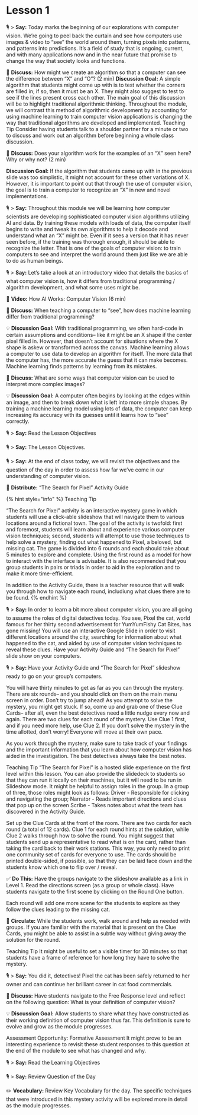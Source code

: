 # Lesson 1

🎙️ > **Say:** Today marks the beginning of our explorations with computer vision. We’re going to peel back the curtain and see how computers use images & video to “see” the world around them, turning pixels into patterns, and patterns into predictions. It’s a field of study that is ongoing, current, and with many applications now and in the near future that promise to change the way that society looks and functions.

💬 **Discuss:** How might we create an algorithm so that a computer can see the difference between “X” and “O”? (2 min) **Discussion Goal:** A simple algorithm that students might come up with is to test whether the corners are filled in; if so, then it must be an X. They might also suggest to test to see if the lines present cross each other. The main goal of this discussion will be to highlight traditional algorithmic thinking. Throughout the module, we will contrast this method of algorithmic development by accounting for using machine learning to train computer vision applications is changing the way that traditional algorithms are developed and implemented. Teaching Tip Consider having students talk to a shoulder partner for a minute or two to discuss and work out an algorithm before beginning a whole class discussion.

💬 **Discuss:** Does your algorithm work for the examples of an “X” seen here? Why or why not? (2 min)

**Discussion Goal:** If the algorithm that students came up with in the previous slide was too simplistic, it might not account for these other variations of X. However, it is important to point out that through the use of computer vision, the goal is to train a computer to recognize an “X” in new and novel implementations.

🎙️ > **Say:** Throughout this module we will be learning how computer scientists are developing sophisticated computer vision algorithms utilizing AI and data. By training these models with loads of data, the computer itself begins to write and tweak its own algorithms to help it decode and understand what an “X” might be. Even if it sees a version that it has never seen before, if the training was thorough enough, it should be able to recognize the letter. That is one of the goals of computer vision: to train computers to see and interpret the world around them just like we are able to do as human beings.

🎙️ > **Say:** Let’s take a look at an introductory video that details the basics of what computer vision is, how it differs from traditional programming / algorithm development, and what some uses might be.

🎥 **Video:** How AI Works: Computer Vision (6 min)

💬 **Discuss:** When teaching a computer to “see”, how does machine learning differ from traditional programming?

💡 **Discussion Goal:** With traditional programming, we often hard-code in certain assumptions and conditions– like it might be an X shape if the center pixel filled in. However, that doesn’t account for situations where the X shape is askew or transformed across the canvas. Machine learning allows a computer to use data to develop an algorithm for itself. The more data that the computer has, the more accurate the guess that it can make becomes. Machine learning finds patterns by learning from its mistakes.

💬 **Discuss:** What are some ways that computer vision can be used to interpret more complex images?

💡 **Discussion Goal:** A computer often begins by looking at the edges within an image, and then to break down what is left into more simple shapes. By training a machine learning model using lots of data, the computer can keep increasing its accuracy with its guesses until it learns how to “see” correctly.

🎙️ > **Say:** Read the Lesson Objectives

🎙️ > **Say:** The Lesson Objectives.

🎙️ > **Say:** At the end of class today, we will revisit the objectives and the question of the day in order to assess how far we’ve come in our understanding of computer vision.

📄 **Distribute:** “The Search for Pixel” Activity Guide

{% hint style="info" %}
Teaching Tip

“The Search for Pixel” activity is an interactive mystery game in which students will use a click-able slideshow that will navigate them to various locations around a fictional town. The goal of the activity is twofold: first and foremost, students will learn about and experience various computer vision techniques; second, students will attempt to use those techniques to help solve a mystery, finding out what happened to Pixel, a beloved, but missing cat. The game is divided into 6 rounds and each should take about 5 minutes to explore and complete. Using the first round as a model for how to interact with the interface is advisable. It is also recommended that you group students in pairs or triads in order to aid in the exploration and to make it more time-efficient.

In addition to the Activity Guide, there is a teacher resource that will walk you through how to navigate each round, includiung what clues there are to be found.
{% endhint %}



🎙️ > **Say:** In order to learn a bit more about computer vision, you are all going to assume the roles of digital detectives today. You see, Pixel the cat, world famous for her thirty second advertisement for YumYumFishy Cat Bites, has gone missing! You will use an interactive Google Slide in order to visit different locations around the city, searching for information about what happened to the cat, and aided by use of computer vision techniques to reveal these clues. Have your Activity Guide and “The Search for Pixel” slide show on your computers.

🎙️ > **Say:** Have your Activity Guide and “The Search for Pixel” slideshow ready to go on your group’s computers.

You will have thirty minutes to get as far as you can through the mystery. There are six rounds– and you should click on them on the main menu screen in order. Don’t try to jump ahead! As you attempt to solve the mystery, you might get stuck. If so, come up and grab one of these Clue Cards– after all, even the best detectives need a little nudge every now and again. There are two clues for each round of the mystery. Use Clue 1 first, and if you need more help, use Clue 2. If you don’t solve the mystery in the time allotted, don’t worry! Everyone will move at their own pace.

As you work through the mystery, make sure to take track of your findings and the important information that you learn about how computer vision has aided in the investigation. The best detectives always take the best notes.

Teaching Tip “The Search for Pixel” is a hosted slide experience on the first level within this lesson. You can also provide the slidedeck to students so that they can run it locally on their machines, but it will need to be run in Slideshow mode. It might be helpful to assign roles in the group. In a group of three, those roles might look as follows: Driver - Responsible for clicking and navigating the group; Narrator - Reads important directions and clues that pop up on the screen Scribe - Takes notes about what the team has discovered in the Activity Guide.

Set up the Clue Cards at the front of the room. There are two cards for each round (a total of 12 cards). Clue 1 for each round hints at the solution, while Clue 2 walks through how to solve the round. You might suggest that students send up a representative to read what is on the card, rather than taking the card back to their work stations. This way, you only need to print one community set of cards for everyone to use. The cards should be printed double-sided, if possible, so that they can be laid face down and the students know which one to flip over / reveal.

✅ **Do This:** Have the groups navigate to the slideshow available as a link in Level 1. Read the directions screen (as a group or whole class). Have students navigate to the first scene by clicking on the Round One button.

Each round will add one more scene for the students to explore as they follow the clues leading to the missing cat.

🔁 **Circulate:** While the students work, walk around and help as needed with groups. If you are familiar with the material that is present on the Clue Cards, you might be able to assist in a subtle way without giving away the solution for the round.

Teaching Tip It might be useful to set a visible timer for 30 minutes so that students have a frame of reference for how long they have to solve the mystery.

🎙️ > **Say:** You did it, detectives! Pixel the cat has been safely returned to her owner and can continue her brilliant career in cat food commercials.

💬 **Discuss:** Have students navigate to the Free Response level and reflect on the following question: What is your definition of computer vision?

💡 **Discussion Goal:** Allow students to share what they have constructed as their working definition of computer vision thus far. This definition is sure to evolve and grow as the module progresses.

Assessment Opportunity: Formative Assessment It might prove to be an interesting experience to revisit these student responses to this question at the end of the module to see what has changed and why.

🎙️ > **Say:** Read the Learning Objectives

🎙️ > **Say:** Review Question of the Day

✏️ **Vocabulary:** Review Key Vocabulary for the day. The specific techniques that were introduced in this mystery activity will be explored more in detail as the module progresses.
